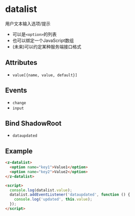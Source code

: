 # datalist

用户文本输入选项/提示

* 可以是`<option>`的列表
* 也可以绑定一个JavaScript数组
* (未来)可以约定某种服务端接口格式

## Attributes

* `value[{name, value, default}]`

## Events

* `change`
* `input`

## Bind ShadowRoot

* `dataupdated`

## Example

```html
<z-datalist>
  <option name="key1">Value1</option>
  <option name="key2">Value2</option>
</z-datalist>

<script>
  console.log(datalist.value);
  datalist.addEventListener('dataupdated', function () {
    console.log('updated', this.value);
  });
</script>
```
